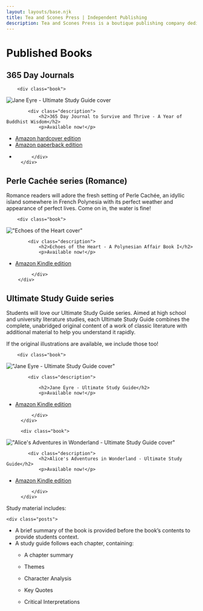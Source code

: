 ```yaml
---
layout: layouts/base.njk
title: Tea and Scones Press | Independent Publishing
description: Tea and Scones Press is a boutique publishing company dedicated to bringing extraordinary stories to life.
---
```


<div class="book-container">

# Published Books

</div>

<div class="book-container">

## 365 Day Journals
        
        <div class="book">

<img alt="Jane Eyre - Ultimate Study Guide cover" src="/img/cover-365-Day-Journal-to-Survive-and-Thrive-A-Year-of-Buddhist-Wisdom-thumbnail.jpg">

            <div class="description">
                <h2>365 Day Journal to Survive and Thrive - A Year of Buddhist Wisdom</h2>
                <p>Available now!</p>

* [Amazon hardcover edition](https://www.amazon.com/365-Day-Journal-Survive-Thrive/dp/1764018656/)
* [Amazon paperback edition](https://www.amazon.com/365-Day-Journal-Survive-Thrive/dp/1764018664/)
* 
            </div>
        </div>

</div>

<div class="book-container">

## Perle Cachée series (Romance)

Romance readers will adore the fresh setting of Perle Cachée, an idyllic island somewhere in French Polynesia with its perfect weather and appearance of perfect lives. Come on in, the water is fine!
        
        <div class="book">

!["Echoes of the Heart cover"](/img/cover-Echoes-of-the-Heart-thumbnail.jpg)

            <div class="description">
                <h2>Echoes of the Heart - A Polynesian Affair Book I</h2>
                <p>Available now!</p>
                
* [Amazon Kindle edition](https://www.amazon.com/Echoes-Heart-Polynesian-Camille-Fontaine-ebook/dp/B0DZ5QBCT1/)

            </div>
       </div>
</div>

<div class="book-container">

## Ultimate Study Guide series

Students will love our Ultimate Study Guide series. Aimed at high school and university literature studies, each Ultimate Study Guide combines the complete, unabridged original content of a work of classic literature with additional material to help you understand it rapidly.

If the original illustrations are available, we include those too!
        
        <div class="book">

!["Jane Eyre - Ultimate Study Guide cover"](/img/cover-Jane-Eyre-Ultimate-Study-Guide-thumbnail.jpg)

            <div class="description">
            
                <h2>Jane Eyre - Ultimate Study Guide</h2>
                <p>Available now!</p>
                
* [Amazon Kindle edition](https://www.amazon.com.au/Jane-Eyre-Ultimate-Study-Guides-ebook/dp/B0DZXVWMFY/)

            </div>
        </div>
        
        <div class="book">

!["Alice's Adventures in Wonderland - Ultimate Study Guide cover"](/img/cover-Alice's-Adventures-in-Wonderland-Ultimate-Study-Guide-thumbnail.jpg)

            <div class="description">
                <h2>Alice's Adventures in Wonderland - Ultimate Study Guide</h2>
                <p>Available now!</p>

* [Amazon Kindle edition](https://www.amazon.com.au/Alices-Adventures-Wonderland-Ultimate-Study-ebook/dp/B0F2MDXR9L/)

            </div>
        </div>


Study material includes:

	<div class="posts">

* A brief summary of the book is provided before the book’s contents to provide students context.
* A study guide follows each chapter, containing:
  * A chapter summary
  * Themes
  * Character Analysis
  * Key Quotes
  * Critical Interpretations 

	</div>

</div>

